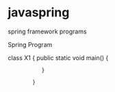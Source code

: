# javaspring
spring framework programs

Spring Program


class X1
{
        public static void main()
               {
               
               }
               
            }
